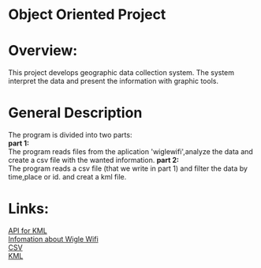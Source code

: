 # Object Oriented Project

# Overview:
This project develops geographic data collection system. 
The system interpret the data and present the information with graphic tools.

# General Description
 The program is divided into two parts: <br />
**part 1:** <br /> 
The program reads files from the aplication 'wiglewifi',analyze the data and create a csv file with the wanted information.
**part 2:** <br /> 
The program reads a csv file (that we write in part 1) and filter the data by time,place or id. and creat a kml file.

# Links:
<a href=https://labs.micromata.de/projects/jak/kml-in-the-java-world.html>API for KML</a> <br />
<a href=https://wigle.net/>Infomation about Wigle Wifi </a> <br />
<a href=https://en.wikipedia.org/wiki/Comma-separated_values>CSV </a> <br />
<a href=https://en.wikipedia.org/wiki/Keyhole_Markup_Language>KML </a> <br />
